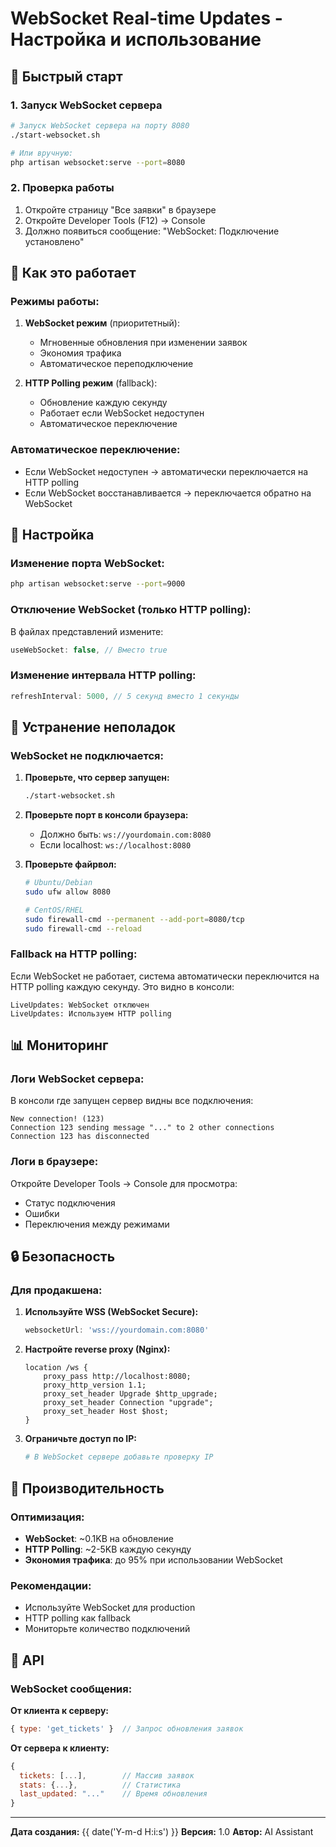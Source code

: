# WebSocket Real-time Updates - Настройка и использование

## 🚀 Быстрый старт

### 1. Запуск WebSocket сервера

```bash
# Запуск WebSocket сервера на порту 8080
./start-websocket.sh

# Или вручную:
php artisan websocket:serve --port=8080
```

### 2. Проверка работы

1. Откройте страницу "Все заявки" в браузере
2. Откройте Developer Tools (F12) → Console
3. Должно появиться сообщение: "WebSocket: Подключение установлено"

## 📡 Как это работает

### Режимы работы:

1. **WebSocket режим** (приоритетный):
   - Мгновенные обновления при изменении заявок
   - Экономия трафика
   - Автоматическое переподключение

2. **HTTP Polling режим** (fallback):
   - Обновление каждую секунду
   - Работает если WebSocket недоступен
   - Автоматическое переключение

### Автоматическое переключение:

- Если WebSocket недоступен → автоматически переключается на HTTP polling
- Если WebSocket восстанавливается → переключается обратно на WebSocket

## 🔧 Настройка

### Изменение порта WebSocket:

```bash
php artisan websocket:serve --port=9000
```

### Отключение WebSocket (только HTTP polling):

В файлах представлений измените:
```javascript
useWebSocket: false, // Вместо true
```

### Изменение интервала HTTP polling:

```javascript
refreshInterval: 5000, // 5 секунд вместо 1 секунды
```

## 🐛 Устранение неполадок

### WebSocket не подключается:

1. **Проверьте, что сервер запущен:**
   ```bash
   ./start-websocket.sh
   ```

2. **Проверьте порт в консоли браузера:**
   - Должно быть: `ws://yourdomain.com:8080`
   - Если localhost: `ws://localhost:8080`

3. **Проверьте файрвол:**
   ```bash
   # Ubuntu/Debian
   sudo ufw allow 8080
   
   # CentOS/RHEL
   sudo firewall-cmd --permanent --add-port=8080/tcp
   sudo firewall-cmd --reload
   ```

### Fallback на HTTP polling:

Если WebSocket не работает, система автоматически переключится на HTTP polling каждую секунду. Это видно в консоли:
```
LiveUpdates: WebSocket отключен
LiveUpdates: Используем HTTP polling
```

## 📊 Мониторинг

### Логи WebSocket сервера:

В консоли где запущен сервер видны все подключения:
```
New connection! (123)
Connection 123 sending message "..." to 2 other connections
Connection 123 has disconnected
```

### Логи в браузере:

Откройте Developer Tools → Console для просмотра:
- Статус подключения
- Ошибки
- Переключения между режимами

## 🔒 Безопасность

### Для продакшена:

1. **Используйте WSS (WebSocket Secure):**
   ```javascript
   websocketUrl: 'wss://yourdomain.com:8080'
   ```

2. **Настройте reverse proxy (Nginx):**
   ```nginx
   location /ws {
       proxy_pass http://localhost:8080;
       proxy_http_version 1.1;
       proxy_set_header Upgrade $http_upgrade;
       proxy_set_header Connection "upgrade";
       proxy_set_header Host $host;
   }
   ```

3. **Ограничьте доступ по IP:**
   ```bash
   # В WebSocket сервере добавьте проверку IP
   ```

## 🚀 Производительность

### Оптимизация:

- **WebSocket**: ~0.1KB на обновление
- **HTTP Polling**: ~2-5KB каждую секунду
- **Экономия трафика**: до 95% при использовании WebSocket

### Рекомендации:

- Используйте WebSocket для production
- HTTP polling как fallback
- Мониторьте количество подключений

## 📝 API

### WebSocket сообщения:

**От клиента к серверу:**
```javascript
{ type: 'get_tickets' }  // Запрос обновления заявок
```

**От сервера к клиенту:**
```javascript
{
  tickets: [...],        // Массив заявок
  stats: {...},          // Статистика
  last_updated: "..."    // Время обновления
}
```

---

**Дата создания:** {{ date('Y-m-d H:i:s') }}
**Версия:** 1.0
**Автор:** AI Assistant

